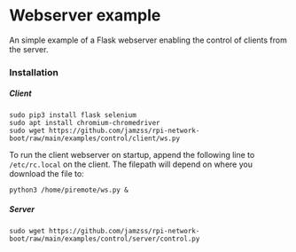 # Webserver example

An simple example of a Flask webserver enabling the control of clients from the server.


### Installation
##### Client
```
sudo pip3 install flask selenium
sudo apt install chromium-chromedriver
sudo wget https://github.com/jamzss/rpi-network-boot/raw/main/examples/control/client/ws.py
```

To run the client webserver on startup, append the following line to `/etc/rc.local` on the client. The filepath will depend on where you download the file to:
```
python3 /home/piremote/ws.py &
```


##### Server
```
sudo wget https://github.com/jamzss/rpi-network-boot/raw/main/examples/control/server/control.py
```

